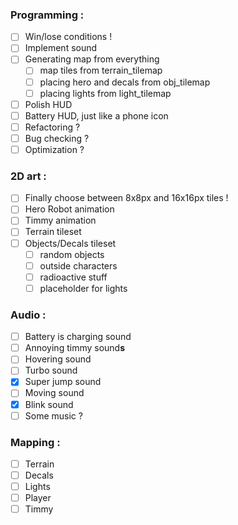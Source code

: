 ### Programming :
- [ ] Win/lose conditions !
- [ ] Implement sound
- [ ] Generating map from everything
	- [ ] map tiles from terrain_tilemap
	- [ ] placing hero and decals from obj_tilemap
	- [ ] placing lights from light_tilemap
- [ ] Polish HUD
- [ ] Battery HUD, just like a phone icon
- [ ] Refactoring ?
- [ ] Bug checking ?
- [ ] Optimization ?
		
### 2D art :
- [ ] Finally choose between 8x8px and 16x16px tiles !
- [ ] Hero Robot animation
- [ ] Timmy animation
- [ ] Terrain tileset
- [ ] Objects/Decals tileset
	- [ ] random objects
	- [ ] outside characters
	- [ ] radioactive stuff
	- [ ] placeholder for lights
	
### Audio :
- [ ] Battery is charging sound
- [ ] Annoying timmy sound**s**
- [ ] Hovering sound
- [ ] Turbo sound
- [x] Super jump sound
- [ ] Moving sound
- [x] Blink sound
- [ ] Some music ?
	
### Mapping :
- [ ] Terrain
- [ ] Decals
- [ ] Lights
- [ ] Player
- [ ] Timmy